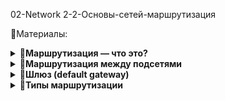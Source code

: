 02-Network
2-2-Основы-сетей-маршрутизация

📗Материалы:

<details> <summary>📜<b>Маршрутизация — что это?</b></summary>

Процесс выбора оптимального пути для передачи IP-пакетов между хостами, находящимися в разных сетях. Этим занимается маршрутизатор (router) или любое устройство, способное обрабатывать и пересылать IP-пакеты между подсетями.

Маршрутизация работает на сетевом уровне (L3) модели OSI.

</details> <details> <summary>📜<b>Маршрутизация между подсетями</b></summary>

В пределах одной подсети (например, 192.168.1.0/24) устройства могут обмениваться данными напрямую: они видят друг друга на уровне канального уровня (Ethernet, ARP).

Если пакет нужно передать в другую сеть (например, с 192.168.1.10 на 192.168.2.20), то это возможно только через маршрутизатор, потому что:

IP-адрес получателя не принадлежит локальной подсети

Прямой доставки не будет — нужна переадресация через шлюз

Пример схемы:

[192.168.1.10] --LAN--> [Router 192.168.1.1] --WAN--> [192.168.2.20]

</details> <details> <summary>📜<b>Шлюз (default gateway)</b></summary>

Шлюз по умолчанию (default gateway) — это IP-адрес маршрутизатора, через который устройство отправляет все пакеты, адресованные вне его локальной сети.

Упрощённо: это "ворота наружу" из подсети.

Как это работает:

Если IP-адрес назначения внутри подсети (например, 192.168.1.50) → трафик идёт напрямую.

Если вне подсети (например, 8.8.8.8) → трафик уходит через default gateway.

⚡ Без default gateway устройство не сможет выходить за пределы своей подсети, но локальная сеть остаётся доступной.

</details> <details> <summary>📜<b>Типы маршрутизации</b></summary>
Статическая маршрутизация

Настраивается вручную администратором

Надёжна и предсказуема

Используется в небольших, стабильных сетях

Требует ручного вмешательства при изменении топологии

Пример (Linux):

ip route add 10.10.0.0/16 via 192.168.1.1


Означает: чтобы попасть в сеть 10.10.0.0/16, пакеты отправляются через шлюз 192.168.1.1

Пример таблицы маршрутизации:

$ ip route
default via 192.168.1.1 dev eth0
192.168.1.0/24 dev eth0 proto kernel scope link src 192.168.1.100
10.10.0.0/16 via 192.168.1.1 dev eth0

Динамическая маршрутизация

Использует протоколы, которые автоматически обновляют таблицу маршрутов при изменениях сети

Подходит для больших и распределённых сетей

Примеры протоколов:

Протокол	Где используется	Кратко	IGP/EGP
OSPF	Внутри организации	Link-state, быстрый, поддерживает зоны	IGP
RIP	Внутри сети, учебный	Простой, но ограничен по масштабированию	IGP
BGP	Между провайдерами	Policy-based, работает в интернете	EGP

🔄 Метрики:

RIP — количество хопов

OSPF — стоимость пути (cost)

BGP — политики маршрутизации (AS-path)

</details>
